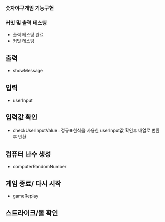### 숫자야구게임 기능구현

### 커밋 및 출력 테스팅
- 출력 테스팅 완료
- 커밋 테스팅
## 출력
- showMessage

## 입력
- userInput

## 입력값 확인
- checkUserInputValue : 정규표현식을 사용한 userInput값 확인후 배열로 변환후 반환

## 컴퓨터 난수 생성 
- computerRandomNumber

## 게임 종료/ 다시 시작
- gameReplay

## 스트라이크/볼 확인


